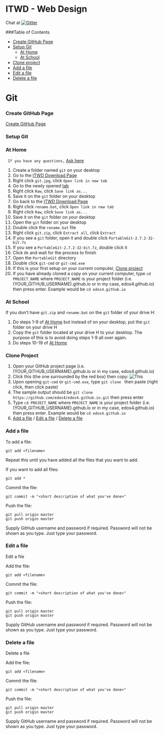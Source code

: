 # ITWD - Web Design

Chat at   [![Gitter](https://badges.gitter.im/edos4/itwd.svg)](https://gitter.im/edos4/itwd?utm_source=badge&utm_medium=badge&utm_campaign=pr-badge&utm_content=badge)

###Table of Contents
  * [Create GitHub Page](#create-github-page)
  * [Setup Git](#setup-git)
    * [At Home](#at-home)
    * [At School](#at-school)
  * [Clone project](#clone-project)
  * [Add a file](#add-a-file)
  * [Edit a file](#edit-a-file)
  * [Delete a file](#delete-a-file)

# Git

### Create GitHub Page
[Create GitHub Page](https://pages.github.com/)

### Setup Git

### At Home
`` If you have any questions,`` [Ask here](https://gitter.im/edos4/itwd) 

1. Create a folder named `git` on your desktop
2. Go to the [ITWD Download Page](https://github.com/edos4/itwd/tree/master/Downloads)
2. Right click `git.jpg`, click `Open link in new tab`
3. Go to the newly opened [tab](https://github.com/edos4/itwd/blob/master/Downloads/git.jpg)
4. Right click `Raw`, click `Save link as...`
5. Save it on the `git` folder on your desktop
6. Go back to the [ITWD Download Page](https://github.com/edos4/itwd/tree/master/Downloads)
7. Right click `rename.bat`, click `Open link in new tab`
8. Right click `Raw`, click `Save link as...`
9. Save it on the `git` folder on your desktop
10. Open the `git` folder on your desktop
11. Double click the `rename.bat` file
12. Right click `git.zip`, click `Extract all`, click `Extract`
13. If you see a `git` folder, open it and double click `PortableGit-2.7.2-32-bit.7z`
14. If you see a `PortableGit-2.7.2-32-bit.7z`, double click it
15. Click `Ok` and wait for the process to finish
16. Open the `PortableGit` directory
17. Double click `git-cmd` or `git-cmd.exe`
18. If this is your first setup on your current computer, [Clone project](#clone-project)
19. If you have already cloned a copy on your current computer, type `cd PROJECT_NAME` where `PROJECT_NAME` is your project folder (i.e. (YOUR_GITHUB_USERNAME).github.io or in my case, edos4.github.io) then press enter. Example would be `cd edos4.github.io`
 
### At School
If you don't have `git.zip` and `rename.bat` on the `git` folder of your drive H:
1. Do steps 1-9 of [At Home](#at-home) but instead of on your desktop, put the `git` folder on your drive H
2. Copy the `git` folder located at your drive H to your desktop. The purpose of this is to avoid doing steps 1-9 all over again.
3. Do steps 10-19 of [At Home](#at-home)

### Clone Project
1. Open your GitHub project page (i.e. (YOUR_GITHUB_USERNAME).github.io or in my case, edos4.github.io)
2. Click this (the one surrounded by the red box) then copy:
![This](https://raw.githubusercontent.com/edos4/itwd/master/assets/repo_name.png)
3. Upon opening `git-cmd` or `git-cmd.exe`, type `git clone ` then paste (right click, then click paste)
4. The sample output should be `git clone https://github.com/edos4/edos4.github.io.git` then press enter
5. Type `cd PROJECT_NAME` where `PROJECT_NAME` is your project folder (i.e. (YOUR_GITHUB_USERNAME).github.io or in my case, edos4.github.io) then press enter. Example would be `cd edos4.github.io`
6. [Add a file](#add-a-file) / [Edit a file](#edit-a-file) / [Delete a file](#delete-a-file)

### Add a file

To add a file: 
```
git add <filename>
```

Repeat this until you have added all the files that you want to add. 

If you want to add all files: 
```
git add *
```

Commit the file:
```
git commit -m "<short description of what you've done>"
```

Push the file:
```
git pull origin master
git push origin master
```
Supply GitHub username and password if required. Password will not be shown as you type. Just type your password.

### Edit a file

Edit a file

Add the file:
```
git add <filename>
```

Commit the file:
```
git commit -m "<short description of what you've done>"
```

Push the file:
```
git pull origin master
git push origin master
```
Supply GitHub username and password if required. Password will not be shown as you type. Just type your password.

### Delete a file

Delete a file

Add the file:
```
git add <filename>
```

Commit the file:
```
git commit -m "<short description of what you've done>"
```

Push the file:
```
git pull origin master
git push origin master
```
Supply GitHub username and password if required. Password will not be shown as you type. Just type your password.
